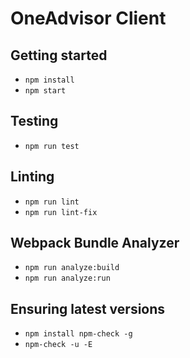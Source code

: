 # OneAdvisor Client

## Getting started

-   `npm install`
-   `npm start`

## Testing

-   `npm run test`

## Linting

-   `npm run lint`
-   `npm run lint-fix`

## Webpack Bundle Analyzer

-   `npm run analyze:build`
-   `npm run analyze:run`

## Ensuring latest versions

-   `npm install npm-check -g`
-   `npm-check -u -E`
